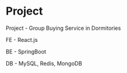 # Project
Project - Group Buying Service in Dormitories

FE - React.js

BE - SpringBoot

DB - MySQL, Redis, MongoDB
